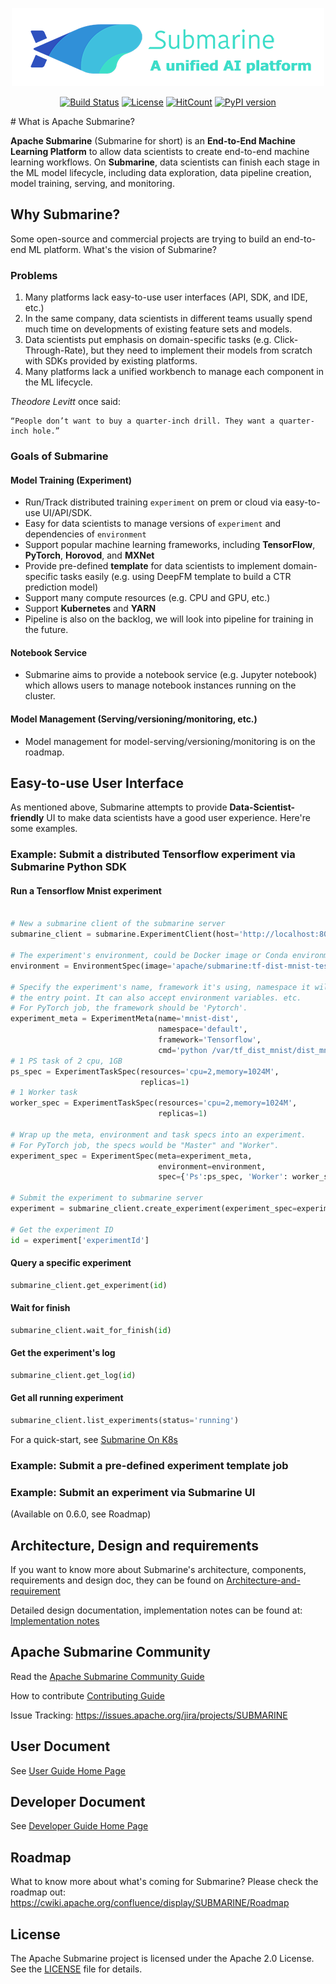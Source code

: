 <!---
  Licensed under the Apache License, Version 2.0 (the "License");
  you may not use this file except in compliance with the License.
  You may obtain a copy of the License at

   http://www.apache.org/licenses/LICENSE-2.0

  Unless required by applicable law or agreed to in writing, software
  distributed under the License is distributed on an "AS IS" BASIS,
  WITHOUT WARRANTIES OR CONDITIONS OF ANY KIND, either express or implied.
  See the License for the specific language governing permissions and
  limitations under the License. See accompanying LICENSE file.
-->

<div align="center">

![Colored_logo_with_text](website/docs/assets/color_logo_with_text.png)

[![Build Status](https://travis-ci.org/apache/submarine.svg?branch=master)](https://travis-ci.org/apache/submarine) [![License](https://img.shields.io/badge/license-Apache%202-4EB1BA.svg)](https://www.apache.org/licenses/LICENSE-2.0.html)  [![HitCount](http://hits.dwyl.io/apache/submarine.svg)](http://hits.dwyl.io/apache/submarine) [![PyPI version](https://badge.fury.io/py/apache-submarine.svg)](https://badge.fury.io/py/apache-submarine)

</div>
# What is Apache Submarine?

**Apache Submarine** (Submarine for short) is an **End-to-End Machine Learning Platform** to allow data scientists to create end-to-end machine learning workflows. On **Submarine**, data scientists can finish each stage in the ML model lifecycle, including data exploration, data pipeline creation, model training, serving, and monitoring.

## Why Submarine?

Some open-source and commercial projects are trying to build an end-to-end ML platform. What's the vision of Submarine?

### Problems

1) Many platforms lack easy-to-use user interfaces (API, SDK, and IDE, etc.)
2) In the same company, data scientists in different teams usually spend much time on developments of existing feature sets and models.
3) Data scientists put emphasis on domain-specific tasks (e.g. Click-Through-Rate), but they need to implement their models from scratch with SDKs provided by existing platforms.
4) Many platforms lack a unified workbench to manage each component in the ML lifecycle.

_Theodore Levitt_ once said:

```
“People don’t want to buy a quarter-inch drill. They want a quarter-inch hole.”
```

### Goals of Submarine

#### Model Training (Experiment)
- Run/Track distributed training `experiment` on prem or cloud via easy-to-use UI/API/SDK.
- Easy for data scientists to manage versions of `experiment` and dependencies of `environment`
- Support popular machine learning frameworks, including **TensorFlow**, **PyTorch**, **Horovod**, and **MXNet**
- Provide pre-defined **template** for data scientists to implement domain-specific tasks easily (e.g. using DeepFM template to build a CTR prediction model)
- Support many compute resources (e.g. CPU and GPU, etc.)
- Support **Kubernetes** and **YARN**
- Pipeline is also on the backlog, we will look into pipeline for training in the future.

#### Notebook Service

- Submarine aims to provide a notebook service (e.g. Jupyter notebook) which allows users to manage notebook instances running on the cluster.

#### Model Management (Serving/versioning/monitoring, etc.)

- Model management for model-serving/versioning/monitoring is on the roadmap.

## Easy-to-use User Interface

As mentioned above, Submarine attempts to provide **Data-Scientist-friendly** UI to make data scientists have a good user experience. Here're some examples.

### Example: Submit a distributed Tensorflow experiment via Submarine Python SDK

#### Run a Tensorflow Mnist experiment
```python

# New a submarine client of the submarine server
submarine_client = submarine.ExperimentClient(host='http://localhost:8080')

# The experiment's environment, could be Docker image or Conda environment based
environment = EnvironmentSpec(image='apache/submarine:tf-dist-mnist-test-1.0')

# Specify the experiment's name, framework it's using, namespace it will run in,
# the entry point. It can also accept environment variables. etc.
# For PyTorch job, the framework should be 'Pytorch'.
experiment_meta = ExperimentMeta(name='mnist-dist',
                                 namespace='default',
                                 framework='Tensorflow',
                                 cmd='python /var/tf_dist_mnist/dist_mnist.py --train_steps=100')
# 1 PS task of 2 cpu, 1GB
ps_spec = ExperimentTaskSpec(resources='cpu=2,memory=1024M',
                             replicas=1)
# 1 Worker task
worker_spec = ExperimentTaskSpec(resources='cpu=2,memory=1024M',
                                 replicas=1)

# Wrap up the meta, environment and task specs into an experiment.
# For PyTorch job, the specs would be "Master" and "Worker".
experiment_spec = ExperimentSpec(meta=experiment_meta,
                                 environment=environment,
                                 spec={'Ps':ps_spec, 'Worker': worker_spec})

# Submit the experiment to submarine server
experiment = submarine_client.create_experiment(experiment_spec=experiment_spec)

# Get the experiment ID
id = experiment['experimentId']

```

#### Query a specific experiment
```python
submarine_client.get_experiment(id)
```

#### Wait for finish

```python
submarine_client.wait_for_finish(id)
```

#### Get the experiment's log
```python
submarine_client.get_log(id)
```

#### Get all running experiment
```python
submarine_client.list_experiments(status='running')
```


For a quick-start, see [Submarine On K8s](https://submarine.apache.org/docs/adminDocs/k8s/README)


### Example: Submit a pre-defined experiment template job

### Example: Submit an experiment via Submarine UI

(Available on 0.6.0, see Roadmap)

## Architecture, Design and requirements

If you want to know more about Submarine's architecture, components, requirements and design doc, they can be found on [Architecture-and-requirement](https://submarine.apache.org/docs/designDocs/architecture-and-requirements)

Detailed design documentation, implementation notes can be found at: [Implementation notes](https://submarine.apache.org/docs/designDocs/implementation-notes)

## Apache Submarine Community

Read the [Apache Submarine Community Guide](https://submarine.apache.org/docs/community/README)

How to contribute [Contributing Guide](https://submarine.apache.org/docs/community/contributing)


Issue Tracking: https://issues.apache.org/jira/projects/SUBMARINE

## User Document


See [User Guide Home Page](https://submarine.apache.org/docs/)

## Developer Document

See [Developer Guide Home Page](https://submarine.apache.org/docs/devDocs/Development/)

## Roadmap

What to know more about what's coming for Submarine? Please check the roadmap out: https://cwiki.apache.org/confluence/display/SUBMARINE/Roadmap

## License

The Apache Submarine project is licensed under the Apache 2.0 License. See the [LICENSE](./LICENSE) file for details.
